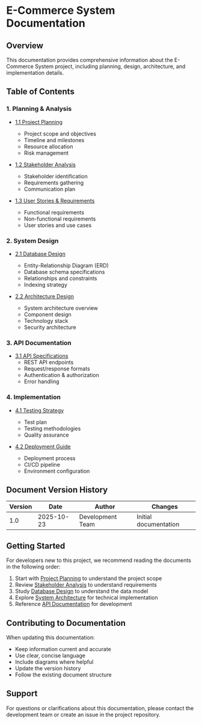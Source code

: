 # E-Commerce System Documentation

## Overview
This documentation provides comprehensive information about the E-Commerce System project, including planning, design, architecture, and implementation details.

## Table of Contents

### 1. Planning & Analysis
- [1.1 Project Planning](./planning/PROJECT_PLANNING.md)
  - Project scope and objectives
  - Timeline and milestones
  - Resource allocation
  - Risk management
  
- [1.2 Stakeholder Analysis](./planning/STAKEHOLDER_ANALYSIS.md)
  - Stakeholder identification
  - Requirements gathering
  - Communication plan
  
- [1.3 User Stories & Requirements](./planning/USER_STORIES.md)
  - Functional requirements
  - Non-functional requirements
  - User stories and use cases

### 2. System Design
- [2.1 Database Design](./design/DATABASE_DESIGN.md)
  - Entity-Relationship Diagram (ERD)
  - Database schema specifications
  - Relationships and constraints
  - Indexing strategy
  
- [2.2 Architecture Design](./architecture/SYSTEM_ARCHITECTURE.md)
  - System architecture overview
  - Component design
  - Technology stack
  - Security architecture

### 3. API Documentation
- [3.1 API Specifications](./api/API_DOCUMENTATION.md)
  - REST API endpoints
  - Request/response formats
  - Authentication & authorization
  - Error handling

### 4. Implementation
- [4.1 Testing Strategy](./planning/TESTING_STRATEGY.md)
  - Test plan
  - Testing methodologies
  - Quality assurance
  
- [4.2 Deployment Guide](./planning/DEPLOYMENT_GUIDE.md)
  - Deployment process
  - CI/CD pipeline
  - Environment configuration

## Document Version History

| Version | Date | Author | Changes |
|---------|------|--------|---------|
| 1.0 | 2025-10-23 | Development Team | Initial documentation |

## Getting Started

For developers new to this project, we recommend reading the documents in the following order:
1. Start with [Project Planning](./planning/PROJECT_PLANNING.md) to understand the project scope
2. Review [Stakeholder Analysis](./planning/STAKEHOLDER_ANALYSIS.md) to understand requirements
3. Study [Database Design](./design/DATABASE_DESIGN.md) to understand the data model
4. Explore [System Architecture](./architecture/SYSTEM_ARCHITECTURE.md) for technical implementation
5. Reference [API Documentation](./api/API_DOCUMENTATION.md) for development

## Contributing to Documentation

When updating this documentation:
- Keep information current and accurate
- Use clear, concise language
- Include diagrams where helpful
- Update the version history
- Follow the existing document structure

## Support

For questions or clarifications about this documentation, please contact the development team or create an issue in the project repository.

